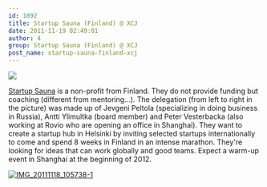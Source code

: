 ```yaml
---
id: 1892
title: Startup Sauna (Finland) @ XCJ
date: 2011-11-19 02:49:01
author: 4
group: Startup Sauna (Finland) @ XCJ
post_name: startup-sauna-finland-xcj
---
```



![](http://aaltovg.com/wp-content/uploads/2011/06/startup-sauna-logo.png)

[Startup Sauna](http://startupsauna.com) is a non-profit from Finland. They do not provide funding but coaching (different from mentoring...). The delegation (from left to right in the picture) was made up of Jevgeni Peltola (specializing in doing business in Russia), Antti Ylimultka (board member) and Peter Vesterbacka (also working at Rovio who are opening an office in Shanghai). They want to create a startup hub in Helsinki by inviting selected startups internationally to come and spend 8 weeks in Finland in an intense marathon. They're looking for ideas that can work globally and good teams. Expect a warm-up event in Shanghai at the beginning of 2012.

[![IMG_20111118_105738-1](http://139.162.84.35/wp-content/uploads/2011/11/IMG_20111118_105738-1_thumb.jpg "IMG_20111118_105738-1")](http://139.162.84.35/wp-content/uploads/2011/11/IMG%5F20111118%5F105738-1.jpg)
